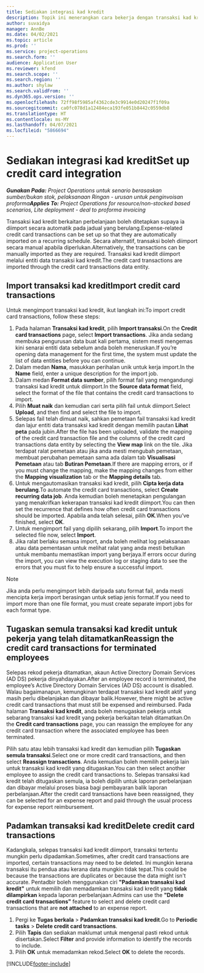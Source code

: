 ```yaml
---
title: Sediakan integrasi kad kredit
description: Topik ini menerangkan cara bekerja dengan transaksi kad kredit berkaitan perbelanjaan.
author: suvaidya
manager: AnnBe
ms.date: 04/02/2021
ms.topic: article
ms.prod: ''
ms.service: project-operations
ms.search.form: ''
audience: Application User
ms.reviewer: kfend
ms.search.scope: ''
ms.search.region: ''
ms.author: shylaw
ms.search.validFrom: ''
ms.dyn365.ops.version: ''
ms.openlocfilehash: 72ff98f5985af4362cde3c9914e0d20247f1f09a
ms.sourcegitcommit: ca0fc078d1a12484eca193fe051b8442c0559db8
ms.translationtype: HT
ms.contentlocale: ms-MY
ms.lasthandoff: 04/07/2021
ms.locfileid: "5866694"
---
```

# <a name="set-up-credit-card-integration"></a><span data-ttu-id="e5cbe-103">Sediakan integrasi kad kredit</span><span class="sxs-lookup"><span data-stu-id="e5cbe-103">Set up credit card integration</span></span>

<span data-ttu-id="e5cbe-104">_**Gunakan Pada:** Project Operations untuk senario berasaskan sumber/bukan stok, pelaksanaan Ringan - urusan untuk penginvoisan proforma_</span><span class="sxs-lookup"><span data-stu-id="e5cbe-104">_**Applies To:** Project Operations for resource/non-stocked based scenarios, Lite deployment - deal to proforma invoicing_</span></span>

<span data-ttu-id="e5cbe-105">Transaksi kad kredit berkaitan perbelanjaan boleh ditetapkan supaya ia diimport secara automatik pada jadual yang berulang.</span><span class="sxs-lookup"><span data-stu-id="e5cbe-105">Expense-related credit card transactions can be set up so that they are automatically imported on a recurring schedule.</span></span> <span data-ttu-id="e5cbe-106">Secara alternatif, transaksi boleh diimport secara manual apabila diperlukan.</span><span class="sxs-lookup"><span data-stu-id="e5cbe-106">Alternatively, the transactions can be manually imported as they are required.</span></span> <span data-ttu-id="e5cbe-107">Transaksi kad kredit diimport melalui entiti data transaksi kad kredit.</span><span class="sxs-lookup"><span data-stu-id="e5cbe-107">The credit card transactions are imported through the credit card transactions data entity.</span></span>

## <a name="import-credit-card-transactions"></a><span data-ttu-id="e5cbe-108">Import transaksi kad kredit</span><span class="sxs-lookup"><span data-stu-id="e5cbe-108">Import credit card transactions</span></span>

<span data-ttu-id="e5cbe-109">Untuk mengimport transaksi kad kredit, ikut langkah ini:</span><span class="sxs-lookup"><span data-stu-id="e5cbe-109">To import credit card transactions, follow these steps:</span></span>

1. <span data-ttu-id="e5cbe-110">Pada halaman **Transaksi kad kredit**, pilih **Import transaksi**.</span><span class="sxs-lookup"><span data-stu-id="e5cbe-110">On the **Credit card transactions** page, select **Import transactions**.</span></span> <span data-ttu-id="e5cbe-111">Jika anda sedang membuka pengurusan data buat kali pertama, sistem mesti mengemas kini senarai entiti data sebelum anda boleh meneruskan.</span><span class="sxs-lookup"><span data-stu-id="e5cbe-111">If you’re opening data management for the first time, the system must update the list of data entities before you can continue.</span></span>
2. <span data-ttu-id="e5cbe-112">Dalam medan **Nama**, masukkan perihalan unik untuk kerja import.</span><span class="sxs-lookup"><span data-stu-id="e5cbe-112">In the **Name** field, enter a unique description for the import job.</span></span>
3. <span data-ttu-id="e5cbe-113">Dalam medan **Format data sumber**, pilih format fail yang mengandungi transaksi kad kredit untuk diimport.</span><span class="sxs-lookup"><span data-stu-id="e5cbe-113">In the **Source data format** field, select the format of the file that contains the credit card transactions to import.</span></span>
4. <span data-ttu-id="e5cbe-114">Pilih **Muat naik** dan kemudian cari serta pilih fail untuk diimport.</span><span class="sxs-lookup"><span data-stu-id="e5cbe-114">Select **Upload**, and then find and select the file to import.</span></span>
5. <span data-ttu-id="e5cbe-115">Selepas fail telah dimuat naik, sahkan pemetaan fail transaksi kad kredit dan lajur entiti data transaksi kad kredit dengan memilih pautan **Lihat peta** pada jubin.</span><span class="sxs-lookup"><span data-stu-id="e5cbe-115">After the file has been uploaded, validate the mapping of the credit card transaction file and the columns of the credit card transactions data entity by selecting the **View map** link on the tile.</span></span> <span data-ttu-id="e5cbe-116">Jika terdapat ralat pemetaan atau jika anda mesti mengubah pemetaan, membuat perubahan pemetaan sama ada dalam tab **Visualisasi Pemetaan** atau tab **Butiran Pemetaan**.</span><span class="sxs-lookup"><span data-stu-id="e5cbe-116">If there are mapping errors, or if you must change the mapping, make the mapping changes from either the **Mapping visualization** tab or the **Mapping details** tab.</span></span>
6. <span data-ttu-id="e5cbe-117">Untuk mengautomasikan transaksi kad kredit, pilih **Cipta kerja data berulang**.</span><span class="sxs-lookup"><span data-stu-id="e5cbe-117">To automate the credit card transactions, select **Create recurring data job**.</span></span> <span data-ttu-id="e5cbe-118">Anda kemudian boleh menetapkan pengulangan yang menakrifkan kekerapan transaksi kad kredit diimport.</span><span class="sxs-lookup"><span data-stu-id="e5cbe-118">You can then set the recurrence that defines how often credit card transactions should be imported.</span></span> <span data-ttu-id="e5cbe-119">Apabila anda telah selesai, pilih **OK**.</span><span class="sxs-lookup"><span data-stu-id="e5cbe-119">When you’ve finished, select **OK**.</span></span>
7. <span data-ttu-id="e5cbe-120">Untuk mengimport fail yang dipilih sekarang, pilih **Import**.</span><span class="sxs-lookup"><span data-stu-id="e5cbe-120">To import the selected file now, select **Import**.</span></span>
8. <span data-ttu-id="e5cbe-121">Jika ralat berlaku semasa import, anda boleh melihat log pelaksanaan atau data pementasan untuk melihat ralat yang anda mesti betulkan untuk membantu memastikan import yang berjaya.</span><span class="sxs-lookup"><span data-stu-id="e5cbe-121">If errors occur during the import, you can view the execution log or staging data to see the errors that you must fix to help ensure a successful import.</span></span>

> [!NOTE]
> <span data-ttu-id="e5cbe-122">Jika anda perlu mengimport lebih daripada satu format fail, anda mesti mencipta kerja import berasingan untuk setiap jenis format.</span><span class="sxs-lookup"><span data-stu-id="e5cbe-122">If you need to import more than one file format, you must create separate import jobs for each format type.</span></span>

## <a name="reassign-the-credit-card-transactions-for-terminated-employees"></a><span data-ttu-id="e5cbe-123">Tugaskan semula transaksi kad kredit untuk pekerja yang telah ditamatkan</span><span class="sxs-lookup"><span data-stu-id="e5cbe-123">Reassign the credit card transactions for terminated employees</span></span>

<span data-ttu-id="e5cbe-124">Selepas rekod pekerja ditamatkan, akaun Active Directory Domain Services (AD DS) pekerja dinyahdayakan.</span><span class="sxs-lookup"><span data-stu-id="e5cbe-124">After an employee record is terminated, the employee’s Active Directory Domain Services (AD DS) account is disabled.</span></span> <span data-ttu-id="e5cbe-125">Walau bagaimanapun, kemungkinan terdapat transaksi kad kredit aktif yang masih perlu dibelanjakan dan dibayar balik.</span><span class="sxs-lookup"><span data-stu-id="e5cbe-125">However, there might be active credit card transactions that must still be expensed and reimbursed.</span></span> <span data-ttu-id="e5cbe-126">Pada halaman **Transaksi kad kredit**, anda boleh menugaskan pekerja untuk sebarang transaksi kad kredit yang pekerja berkaitan telah ditamatkan.</span><span class="sxs-lookup"><span data-stu-id="e5cbe-126">On the **Credit card transactions** page, you can reassign the employee for any credit card transaction where the associated employee has been terminated.</span></span>

<span data-ttu-id="e5cbe-127">Pilih satu atau lebih transaksi kad kredit dan kemudian pilih **Tugaskan semula transaksi**.</span><span class="sxs-lookup"><span data-stu-id="e5cbe-127">Select one or more credit card transactions, and then select **Reassign transactions**.</span></span> <span data-ttu-id="e5cbe-128">Anda kemudian boleh memilih pekerja lain untuk transaksi kad kredit yang ditugaskan.</span><span class="sxs-lookup"><span data-stu-id="e5cbe-128">You can then select another employee to assign the credit card transactions to.</span></span> <span data-ttu-id="e5cbe-129">Selepas transaksi kad kredit telah ditugaskan semula, ia boleh dipilih untuk laporan perbelanjaan dan dibayar melalui proses biasa bagi pembayaran balik laporan perbelanjaan.</span><span class="sxs-lookup"><span data-stu-id="e5cbe-129">After the credit card transactions have been reassigned, they can be selected for an expense report and paid through the usual process for expense report reimbursement.</span></span>

## <a name="delete-credit-card-transactions"></a><span data-ttu-id="e5cbe-130">Padamkan transaksi kad kredit</span><span class="sxs-lookup"><span data-stu-id="e5cbe-130">Delete credit card transactions</span></span> 

<span data-ttu-id="e5cbe-131">Kadangkala, selepas transaksi kad kredit diimport, transaksi tertentu mungkin perlu dipadamkan.</span><span class="sxs-lookup"><span data-stu-id="e5cbe-131">Sometimes, after credit card transactions are imported, certain transactions may need to be deleted.</span></span> <span data-ttu-id="e5cbe-132">Ini mungkin kerana transaksi itu pendua atau kerana data mungkin tidak tepat.</span><span class="sxs-lookup"><span data-stu-id="e5cbe-132">This could be because the transactions are duplicates or because the data might isn't accurate.</span></span> <span data-ttu-id="e5cbe-133">Pentadbir boleh menggunakan ciri **"Padamkan transaksi kad kredit"** untuk memilih dan memadamkan transaksi kad kredit yang **tidak dilampirkan** kepada laporan perbelanjaan.</span><span class="sxs-lookup"><span data-stu-id="e5cbe-133">Admins can use the **"Delete credit card transactions"** feature to select and delete credit card transactions that are **not attached** to an expense report.</span></span> 

1. <span data-ttu-id="e5cbe-134">Pergi ke **Tugas berkala** > **Padamkan transaksi kad kredit**.</span><span class="sxs-lookup"><span data-stu-id="e5cbe-134">Go to **Periodic tasks** > **Delete credit card transactions**.</span></span>
2. <span data-ttu-id="e5cbe-135">Pilih **Tapis** dan sediakan maklumat untuk mengenal pasti rekod untuk disertakan.</span><span class="sxs-lookup"><span data-stu-id="e5cbe-135">Select **Filter** and provide information to identify the records to include.</span></span>
3. <span data-ttu-id="e5cbe-136">Pilih **OK** untuk memadamkan rekod.</span><span class="sxs-lookup"><span data-stu-id="e5cbe-136">Select **OK** to delete the records.</span></span> 

[!INCLUDE[footer-include](../includes/footer-banner.md)]
